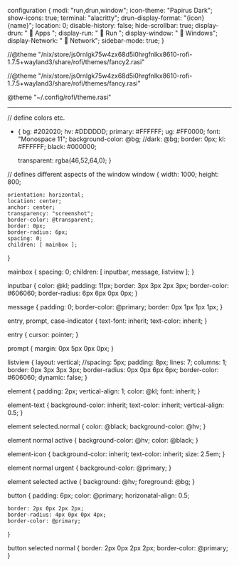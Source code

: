 configuration {
    modi: "run,drun,window";
    icon-theme: "Papirus Dark";
    show-icons: true;
    terminal: "alacritty";
    drun-display-format: "{icon} {name}";
    location: 0;
    disable-history: false;
    hide-scrollbar: true;
    display-drun: " 󰀻  Apps ";
    display-run: "   Run ";
    display-window: "   Windows";
    display-Network: " 󰤨  Network";
    sidebar-mode: true;
}

//@theme "/nix/store/js0rnlgk75w4zx68d5i0hrgfnlkx8610-rofi-1.7.5+wayland3/share/rofi/themes/fancy2.rasi"

//@theme "/nix/store/js0rnlgk75w4zx68d5i0hrgfnlkx8610-rofi-1.7.5+wayland3/share/rofi/themes/fancy.rasi"

@theme "~/.config/rofi/theme.rasi"

-------------------------------------------------------------------------------------

// define colors etc.
* {
    bg: #202020;
    hv: #DDDDDD; 
    primary: #FFFFFF; 
    ug: #FF0000;
    font: "Monospace 11";
    background-color: @bg;
    //dark: @bg;
    border: 0px;
    kl: #FFFFFF;
    black: #000000;

    transparent: rgba(46,52,64,0);
}

// defines different aspects of the window
window {
    width: 1000;
    height: 800;

    orientation: horizontal;
    location: center;
    anchor: center;
    transparency: "screenshot";
    border-color: @transparent;   
    border: 0px;
    border-radius: 6px;
    spacing: 0;
    children: [ mainbox ];
}

mainbox {
    spacing: 0;
    children: [ inputbar, message, listview ];
}

inputbar {
    color: @kl;
    padding: 11px;
    border: 3px 3px 2px 3px;
    border-color: #606060;
    border-radius: 6px 6px 0px 0px;
}

message {
    padding: 0;
    border-color: @primary;
    border: 0px 1px 1px 1px;
}

entry, prompt, case-indicator {
    text-font: inherit;
    text-color: inherit;
}

entry {
    cursor: pointer;
}

prompt {
    margin: 0px 5px 0px 0px;
}

listview {
    layout: vertical;
    //spacing: 5px;
    padding: 8px;
    lines: 7;
    columns: 1;
    border: 0px 3px 3px 3px; 
    border-radius: 0px 0px 6px 6px;
    border-color: #606060;
    dynamic: false;
}

element {
    padding: 2px;
    vertical-align: 1;
    color: @kl;
    font: inherit;
}

element-text {
    background-color: inherit;
    text-color: inherit;
    vertical-align: 0.5;
}

element selected.normal {
    color: @black;
    background-color: @hv;
}

element normal active {
    background-color: @hv;
    color: @black;
}

element-icon {
    background-color: inherit;
    text-color: inherit;
    size: 2.5em;
}

element normal urgent {
    background-color: @primary;
}

element selected active {
    background: @hv;
    foreground: @bg;
}

button {
    padding: 6px;
    color: @primary;
    horizonatal-align: 0.5;

    border: 2px 0px 2px 2px;
    border-radius: 4px 0px 0px 4px;
    border-color: @primary;
}

button selected normal {
    border: 2px 0px 2px 2px;
    border-color: @primary;
}
